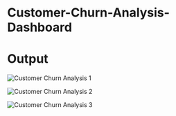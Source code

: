 # Customer-Churn-Analysis-Dashboard

# Output

![Customer Churn Analysis 1](https://github.com/user-attachments/assets/9d3211c3-d952-4136-a390-eb0b4c4290f0)


![Customer Churn Analysis 2](https://github.com/user-attachments/assets/1181e468-dd18-4f1d-bde4-bbec653f9747)

![Customer Churn Analysis 3](https://github.com/user-attachments/assets/afdb8da3-0f15-4333-a034-204c54cb2d20)
